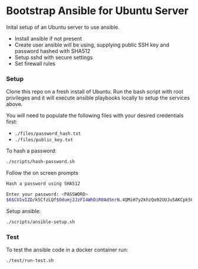 # Bootstrap Ansible for Ubuntu Server

Inital setup of an Ubuntu server to use ansible.

* Install ansible if not present
* Create user ansible will be using, supplying public SSH key and password hashed with SHA512
* Setup sshd with secure settings
* Set firewall rules

### Setup

Clone this repo on a fresh install of Ubuntu. Run the bash script with root privileges and it will execute ansible playbooks locally to setup the services above.

You will need to populate the following files with your desired credentials first:

* `./files/password_hash.txt`
* `./files/public_key.txt`

To hash a password:

```bash
./scripts/hash-password.sh
```

Follow the on screen prompts

```bash
Hash a password using SHA512

Enter your password: <PASSWORD>
$6$CU1vIZD/k5CfzLQf$Odumj2JzFI4WhDiR0AdSnrN.4QMiH7y2khzQo92UUJu5AKCpk5OOZNxUsETfamzTe7ku27.Bju3UOnfnfHlIg/
```

Setup ansible:

```bash
./scripts/ansible-setup.sh
```

### Test

To test the ansible code in a docker container run:

```bash
./test/run-test.sh
```